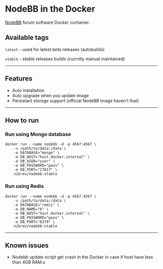 # NodeBB in the Docker
[NodeBB](https://github.com/NodeBB/NodeBB) forum software Docker container.
## Available tags
`latest` - used for latest *beta* releases (autobuilds)

`stable` - *stable* releases builds (currntly manual maintained)

---

## Features
* Auto installation
* Auto upgrade when you update image
* Persistant storage support (official NodeBB image haven't that)

---

## How to run

### Run using Mongo database

```
docker run --name nodebb -d -p 4567:4567 \
    -v /path/to/data:/data \
    -e DATABASE="mongo" \
    -e DB_HOST="host.docker.internal" \
    -e DB_USER="user" \
    -e DB_PASSWORD="pass" \
    -e DB_PORT="27017" \
    nibrev/nodebb:stable
```

### Run using Redis

```
docker run --name nodebb -d -p 4567:4567 \
    -v /path/to/data:/data \
    -e DATABASE="redis" \
    -e DB_NAME="0" \
    -e DB_HOST="host.docker.internal" \
    -e DB_PASSWORD="pass" \
    -e DB_PORT="6379" \
    nibrev/nodebb:stable
```
---
## Known issues
* Nodebb update script get crash in the Docker in case if host have less than 4GB RAM.s